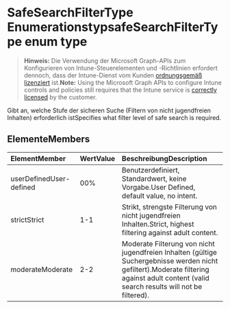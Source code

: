 # <a name="safesearchfiltertype-enum-type"></a><span data-ttu-id="c122f-101">SafeSearchFilterType Enumerationstyp</span><span class="sxs-lookup"><span data-stu-id="c122f-101">safeSearchFilterType enum type</span></span>

> <span data-ttu-id="c122f-102">**Hinweis:** Die Verwendung der Microsoft Graph-APIs zum Konfigurieren von Intune-Steuerelementen und -Richtlinien erfordert dennoch, dass der Intune-Dienst vom Kunden [ordnungsgemäß lizenziert](https://go.microsoft.com/fwlink/?linkid=839381) ist.</span><span class="sxs-lookup"><span data-stu-id="c122f-102">**Note:** Using the Microsoft Graph APIs to configure Intune controls and policies still requires that the Intune service is [correctly licensed](https://go.microsoft.com/fwlink/?linkid=839381) by the customer.</span></span>

<span data-ttu-id="c122f-103">Gibt an, welche Stufe der sicheren Suche (Filtern von nicht jugendfreien Inhalten) erforderlich ist</span><span class="sxs-lookup"><span data-stu-id="c122f-103">Specifies what filter level of safe search is required.</span></span>
## <a name="members"></a><span data-ttu-id="c122f-104">Elemente</span><span class="sxs-lookup"><span data-stu-id="c122f-104">Members</span></span>
|<span data-ttu-id="c122f-105">Element</span><span class="sxs-lookup"><span data-stu-id="c122f-105">Member</span></span>|<span data-ttu-id="c122f-106">Wert</span><span class="sxs-lookup"><span data-stu-id="c122f-106">Value</span></span>|<span data-ttu-id="c122f-107">Beschreibung</span><span class="sxs-lookup"><span data-stu-id="c122f-107">Description</span></span>|
|:---|:---|:---|
|<span data-ttu-id="c122f-108">userDefined</span><span class="sxs-lookup"><span data-stu-id="c122f-108">User-defined</span></span>|<span data-ttu-id="c122f-109">0</span><span class="sxs-lookup"><span data-stu-id="c122f-109">0%</span></span>|<span data-ttu-id="c122f-110">Benutzerdefiniert, Standardwert, keine Vorgabe.</span><span class="sxs-lookup"><span data-stu-id="c122f-110">User Defined, default value, no intent.</span></span>|
|<span data-ttu-id="c122f-111">strict</span><span class="sxs-lookup"><span data-stu-id="c122f-111">Strict</span></span>|<span data-ttu-id="c122f-112">1</span><span class="sxs-lookup"><span data-stu-id="c122f-112">-1</span></span>|<span data-ttu-id="c122f-113">Strikt, strengste Filterung von nicht jugendfreien Inhalten.</span><span class="sxs-lookup"><span data-stu-id="c122f-113">Strict, highest filtering against adult content.</span></span>|
|<span data-ttu-id="c122f-114">moderate</span><span class="sxs-lookup"><span data-stu-id="c122f-114">Moderate</span></span>|<span data-ttu-id="c122f-115">2</span><span class="sxs-lookup"><span data-stu-id="c122f-115">-2</span></span>|<span data-ttu-id="c122f-116">Moderate Filterung von nicht jugendfreien Inhalten (gültige Suchergebnisse werden nicht gefiltert).</span><span class="sxs-lookup"><span data-stu-id="c122f-116">Moderate filtering against adult content (valid search results will not be filtered).</span></span>|








